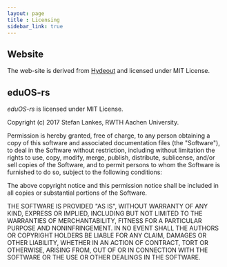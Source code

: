 ```yaml
---
layout: page
title : Licensing
sidebar_link: true
---
```


## Website

The web-site is derived from [Hydeout](https://fongandrew.github.io/hydeout/) and licensed under  MIT License.

## eduOS-rs

*eduOS-rs* is licensed under MIT License.

Copyright (c) 2017 Stefan Lankes, RWTH Aachen University.

Permission is hereby granted, free of charge, to any person obtaining a copy of this software and associated documentation files (the "Software"), to deal in the Software without restriction, including without limitation the rights to use, copy, modify, merge, publish, distribute, sublicense, and/or sell copies of the Software, and to permit persons to whom the Software is furnished to do so, subject to the following conditions:

The above copyright notice and this permission notice shall be included in all copies or substantial portions of the Software.

THE SOFTWARE IS PROVIDED "AS IS", WITHOUT WARRANTY OF ANY KIND, EXPRESS OR IMPLIED, INCLUDING BUT NOT LIMITED TO THE WARRANTIES OF MERCHANTABILITY, FITNESS FOR A PARTICULAR PURPOSE AND NONINFRINGEMENT. IN NO EVENT SHALL THE AUTHORS OR COPYRIGHT HOLDERS BE LIABLE FOR ANY CLAIM, DAMAGES OR OTHER LIABILITY, WHETHER IN AN ACTION OF CONTRACT, TORT OR OTHERWISE, ARISING FROM, OUT OF OR IN CONNECTION WITH THE SOFTWARE OR THE USE OR OTHER DEALINGS IN THE SOFTWARE.
